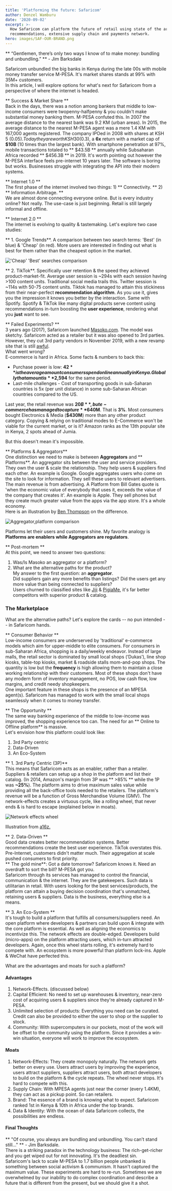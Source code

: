 ```yaml
---
title: 'Platforming the future: Safaricom'
author: Denzel Wamburu
date: '2020-09-02'
excerpt: >-
  How Safaricom can platform the future of retail using state of the art
  recommendations, extensive supply chain and payments network.
hero: images/SAF-OUR-BRAND.png
---
```


** “Gentlemen, there’s only two ways I know of to make money: bundling and unbundling.” ** - Jim Barksdale

Safaricom unbundled the big banks in Kenya during the late 00s with mobile money transfer service M-PESA. It's market shares stands at 99% with 35M+ customers.<br/>In this article, I will explore options for what's next for Safaricom from a perspective of where the internet is headed.

** Success & Market Share ** <br/>
Back in the days, there was a notion among bankers that middle to low-income consumers were twopenny-halfpenny & you couldn't make substantial money banking them. M-PESA confuted this. 
In 2007 the average distance to the nearest bank was 9.2 KM (urban areas). In 2015, the average distance to the nearest M-PESA agent was a mere 1.4 KM with 167,000 agents registered.
The company IPOed in 2008 with shares at KSH 5 ($0.05). Today they are worth KSH 30 ($0.3), a **6x** return with a market cap of **$10B** (10 times than the largest bank).
With smartphone penetration at 97%, mobile transactions totaled to ** $43.5B ** annually while  Subsaharan Africa recorded ** $456.3B ** in 2019.
It's worth pointing out however the M-PESA interface feels pre-internet 10 years later. The software is boring but works. Businesses struggle with integrating the API into their modern systems.

** Internet 1.0 ** <br/>
The first phase of the internet involved two things: 1) ** Connectivity. ** 2) ** Information Arbitrage. ** <br/> We are almost done connecting everyone online. But is every industry online? Not really. The use-case is just beginning.
Retail is still largely informal and offline. 

** Internet 2.0 ** <br/>
The internet is evolving to quality & tastemaking.
Let's explore two case studies:

** 1. Google Trends**. A comparison between two search terms: 'Best' (in blue) & 'Cheap' (in red). More users are interested in finding out what is best for them rather than the cheapest option in the market.
<div className="Image__Small">
  <img src="./images/google_trends.png" alt="'Cheap' 'Best' searches comparison" />
</div>

** 2. TikTok**. Specifically user retention & the speed they achieved product-market-fit. Average user session is ~294s with each session having >100 content units. Traditional social media trails this. Twitter session is ~114s with 50-75 content units. 
Tiktok has managed to attain this stickiness from their near-perfect **recommendation algorithm**. As you use it, gives you the impression it knows you better by the interaction. Same with Spotify. Spotify & TikTok like many digital products serve content using recommendations in-turn boosting the **user experience**, rendering what you **just** want to see.

** Failed Experiments? ** <br/>
3 years ago (2017), Safaricom launched [Masoko.com](https://www.masoko.com/). The model was sketchy. Safaricom acted as a retailer but it was also opened to 3rd parties. However, they cut 3rd party vendors in November 2019, with a new revamp site that is still [awful](https://developers.google.com/speed/pagespeed/insights/?url=https%3A%2F%2Fwww.masoko.com%2F).<br/> What went wrong? <br/> E-commerce is hard in Africa. Some facts & numbers to back this:
- Purchase power is low: **$42** is the average amount consumers spend online annually in Kenya. Globally that amount is **$2,594** for the same period.
- Last-mile challenges - Cost of transporting goods in sub-Saharan countries is 5x (per unit distance) in some sub-Saharan African countries compared to the US.

Last year, the retail revenue was **$20B**, but e-commerce has managed to capture **$640M**. That is **3%**. Most consumers bought Electronics & Media (**$430M**) more than any other product category.
Copying & relying on traditional modes to E-Commerce won't be viable for the current market, or is it? Amazon ranks as the 13th popular site in Kenya, 2 spots ahead of Jumia.

But this doesn't mean it's impossible. 

** Platforms & Aggregators** <br/>
One distinction we need to make is between **Aggregators** and ** Platforms**. An aggregator sits between the user and service providers. They own the user & scale the relationship. They help users & suppliers find each other. An example is Google. Google aggregates users who come on the site to look for information. They sell these users to relevant advertisers. The main revenue is from advertising.
A Platform from Bill Gates quote is 'when the economic value of everybody that uses it, exceeds the value of the company that creates it'. 
An example is Apple. They sell phones but they create much greater value from the apps via the app store. It's a whole economy.<br/> Here is an illustration by <a href="https://stratechery.com/">Ben Thompson</a> on the difference.
<div className="Image__Small">
  <img src="./images/platform-vs-aggregator.jpg" alt="Aggregator,platform comparison" />
</div>

Platforms let their users and customers shine. My favorite analogy is **Platforms are enablers while Aggregators are regulators**.<br/>

** Post-mortem **<br/>
At this point, we need to answer two questions: <br/>
1. Was/Is Masoko an aggregator or a platform? <br/>
2. What are the alternative paths for the product? <br/>
My answer to the first question: an **aggregator**.<br/> Did suppliers gain any more benefits than listings? Did the users get any more value than being connected to suppliers? <br/> Users churned to classified sites like [Jiji](https://jiji.co.ke/) & [PigiaMe](https://www.pigiame.co.ke/), it's far better competitors with superior product & catalog. 

### The Marketplace <br/>
What are the alternative paths? 
Let's explore the cards -- no pun intended -- in Safaricom hands. 

** Consumer Behavior ** <br/>
Low-income consumers are underserved by 'traditional' e-commerce models which aim for upper-middle to elite consumers. For consumers in sub-Saharan Africa, shopping is a daily/weekly endeavor. Instead of large malls, the retail sector is dominated by small local shops (‘Dukas’), line shop kiosks, table-top kiosks, market & roadside stalls mom-and-pop shops. The quantity is low but the **frequency** is high allowing them to maintain a close working relationship with their customers. Most of these shops don't have any modern form of inventory management, no POS, low cash flow, low margins, and credit needy shopkeepers. <br/>
One important feature in these shops is the presence of an MPESA agent(s). Safaricom has managed to work with the small local shops seamlessly when it comes to money transfer. <br/>

** The Opportunity ** <br/>
The same way banking experience of the middle to low-income was improved, the shopping experience too can. The need for an ** Online to Offline platform** is massive. <br/>
Let's envision how this platform could look like:
 1. 3rd Party centric
 2. Data-Driven
 3. An Eco-System

** 1. 3rd Party Centric (3P)** <br/>
This means that Safaricom acts as an enabler, rather than a retailer. Suppliers & retailers can setup up a shop in the platform and list their catalog. 
(In 2014, Amazon's margin from 3P was ** >85% ** while the 1P was **~25%**). The platform aims to drive maximum sales value while providing all the back-office tools needed to the retailers. 
The platform's revenue will be a function of Gross Merchandise Volume (GMV).
The network-effects creates a virtuous cycle, like a rolling wheel, that never ends & is hard to escape (explained below in moats).

<div className="Image__Small">
  <img src="./images/effects_wheel.png" alt="Network effects wheel" />
</div>

Illustration from <a href="https://a16z.com/">a16z.</a>


** 2. Data-Driven ** <br/>
Good data creates better recommendation systems. Better recommendations create the best user experience. TikTok overstates this. Pre-Internet, customers didn't matter much. Their aggregation at scale pushed consumers to first priority. <br/>
** The gold mine**:  Got a date tomorrow? Safaricom knows it. Need an overdraft to sort the bill? M-PESA got you.  <br/>
Safaricom through its services has managed to control the financial, communication & the internet. They are the gatekeepers. Such data is utilitarian in retail. With users looking for the best services/products, the platform can attain a buying decision coordination that's unmatched, retaining users & suppliers. Data is the business, everything else is a means.

** 3. An Eco-System ** <br/>
It's tough to build a platform that fulfills all consumers/suppliers need. An open platform where developers & partners can build upon & integrate with the core platform is essential. As well as aligning the economics to incentivize this. The network effects are double-edged. Developers build (micro-apps) on the platform attracting users, which in-turn attracted developers. Again, once this wheel starts rolling, it's extremely hard to compete with. An ecosystem is more powerful than platform lock-ins. Apple & WeChat have perfected this.


What are the advantages and moats for such a platform?
#### Advantages
1. Network-Effects. (discussed below)
2. Capital Efficient: No need to set up warehouses & inventory, near-zero cost of acquiring users & suppliers since they're already captured in M-PESA.
3. Unlimited selection of products: Everything you need can be curated. Credit can also be provided to either the user to shop or the supplier to stock. 
4. Community: With supercomputers in our pockets, most of the work will be offset to the community using the platform. Since it provides a win-win situation, everyone will work to improve the ecosystem.

#### Moats
1. Network-Effects: They create monopoly naturally. The network gets better on every use. Users attract users by improving the experience, users attract suppliers, suppliers attract users, both attract developers to build on the platform & the cycle repeats. The wheel never stops. It's hard to compete with this.
2. Supply Chain: With MPESA agents just near the corner (every 1.4KM), they can act as a pickup point. So can retailers.
3. Brand: The essence of a brand is knowing what to expect. Safaricom ranked 1st in Kenya & 10th in Africa under the top brands. 
4. Data & Identity: With the ocean of data Safaricom collects, the possibilities are endless.

#### Final Thoughts
 ** "Of course, you always are bundling and unbundling. You can’t stand still..." ** - Jim Barksdale. <br/>
There is a striking paradox in the technology business: The rich-get-richer and you get wiped out for not innovating. It's the deadliest sin. <br/>Safaricom's lack to scale M-PESA to 1.7 billion people unbanked is something between social activism & communism. It hasn't captured the maximum value. These experiments are hard to re-run. 
Sometimes we are overwhelmed by our inability to do complex coordination and describe a future that is different from the present, but we should give it a shot.
